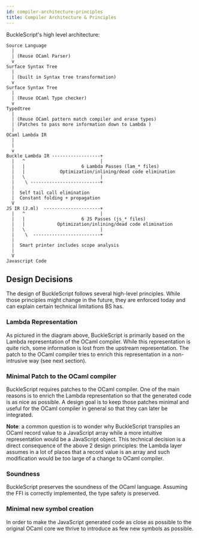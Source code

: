 ```yaml
---
id: compiler-architecture-principles
title: Compiler Architecture & Principles
---
```


BuckleScript's high level architecture:

```
Source Language
  |
  | (Reuse OCaml Parser)
  v
Surface Syntax Tree
  |
  | (built in Syntax tree transformation)
  v
Surface Syntax Tree
  |
  | (Reuse OCaml Type checker)
  v
Typedtree
  |
  | (Reuse OCaml pattern match compiler and erase types)
  | (Patches to pass more information down to Lambda )
  |
OCaml Lambda IR
  |
  |
  v
Buckle Lambda IR ------------------+
  |   ^                            |
  |   |                     6 Lambda Passes (lam_* files)
  |   |             Optimization/inlining/dead code elimination
  |   \                            |
  |    \ --------------------------+
  |
  |  Self tail call elimination
  |  Constant folding + propagation
  V
JS IR (J.ml)  ---------------------+
  |   ^                            |
  |   |                     6 JS Passes (js_* files)
  |   |            Optimization/inlining/dead code elimination
  |   \                            |
  |    \  -------------------------+
  |
  |  Smart printer includes scope analysis
  |
  V
Javascript Code
```

## Design Decisions

The design of BuckleScript follows several high-level principles. While those principles might change in the future, they are enforced today and can explain certain technical limitations BS has.

### Lambda Representation

As pictured in the diagram above, BuckleScript is primarily based on the Lambda representation of the OCaml compiler. While this representation is quite rich, some information is lost from the upstream representation. The patch to the OCaml compiler tries to enrich this representation in a non-intrusive way (see next section).

### Minimal Patch to the OCaml compiler

BuckleScript requires patches to the OCaml compiler. One of the main reasons is to enrich the Lambda representation so that the generated code is as nice as possible. A design goal is to keep those patches minimal and useful for the OCaml compiler in general so that they can later be integrated.

**Note**: a common question is to wonder why BuckleScript transpiles an OCaml record value to a JavaScript array while a more intuitive representation would be a JavaScript object. This technical decision is a direct consequence of the above 2 design principles: the Lambda layer assumes in a lot of places that a record value is an array and such modification would be too large of a change to OCaml compiler.

### Soundness

BuckleScript preserves the soundness of the OCaml language. Assuming the FFI is correctly implemented, the type safety is preserved.

### Minimal new symbol creation

In order to make the JavaScript generated code as close as possible to the original OCaml core we thrive to introduce as few new symbols as possible.

